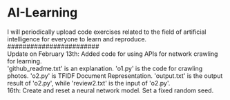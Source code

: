 # AI-Learning
I will periodically upload code exercises related to the field of artificial intelligence for everyone to learn and reproduce.  
########################  
Update on February 13th: Added code for using APIs for network crawling for learning.  
'github_readme.txt' is an explanation. 'o1.py' is the code for crawling photos. 'o2.py' is TFIDF Document Representation. 'output.txt' is the output result of 'o2.py', while 'review2.txt' is the input of 'o2.py'.  
16th: Create and reset a neural network model. Set a fixed random seed.
